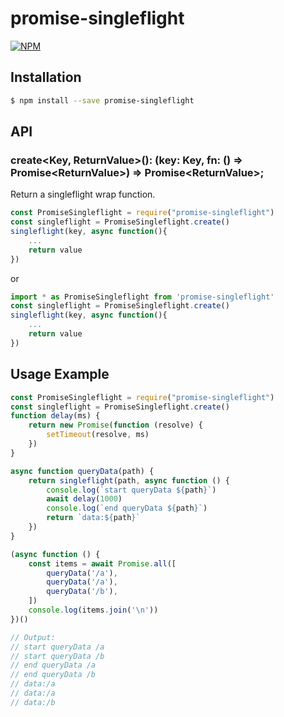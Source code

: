 # promise-singleflight
[![NPM](https://nodei.co/npm/promise-singleflight.svg?downloads=true&downloadRank=true)](https://nodei.co/npm/promise-singleflight/)

## Installation

```bash
$ npm install --save promise-singleflight
```

## API
### create<Key, ReturnValue>(): (key: Key, fn: () => Promise\<ReturnValue\>) => Promise\<ReturnValue\>;

Return a singleflight wrap function.


```cjs
const PromiseSingleflight = require("promise-singleflight")
const singleflight = PromiseSingleflight.create()
singleflight(key, async function(){
    ...
    return value
})
```

or

```mjs
import * as PromiseSingleflight from 'promise-singleflight'
const singleflight = PromiseSingleflight.create()
singleflight(key, async function(){
    ...
    return value
})
```


## Usage Example

```js
const PromiseSingleflight = require("promise-singleflight")
const singleflight = PromiseSingleflight.create()
function delay(ms) {
    return new Promise(function (resolve) {
        setTimeout(resolve, ms)
    })
}

async function queryData(path) {
    return singleflight(path, async function () {
        console.log(`start queryData ${path}`)
        await delay(1000)
        console.log(`end queryData ${path}`)
        return `data:${path}`
    })
}

(async function () {
    const items = await Promise.all([
        queryData('/a'),
        queryData('/a'),
        queryData('/b'),
    ])
    console.log(items.join('\n'))
})()

// Output:
// start queryData /a
// start queryData /b
// end queryData /a
// end queryData /b
// data:/a
// data:/a
// data:/b
```
